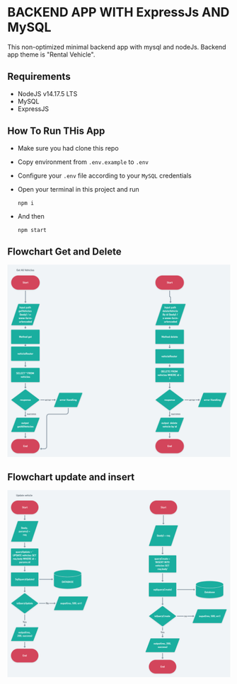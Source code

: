 # BACKEND APP WITH ExpressJs AND MySQL

This non-optimized minimal backend app with mysql and nodeJs. Backend app theme is "Rental Vehicle".

## **Requirements**

- NodeJS v14.17.5 LTS
- MySQL
- ExpressJS

## **How To Run THis App**

- Make sure you had clone this repo
- Copy environment from `.env.example` to `.env`
- Configure your `.env` file according to your `MySQL` credentials
- Open your terminal in this project and run

  ```
  npm i
  ```

- And then

  ```
  npm start
  ```

## **Flowchart Get and Delete**

![Image of Flowchart](img/flowchart.png)

## **Flowchart update and insert**

![Image of Flowchart](img/flowchart_2.png)
